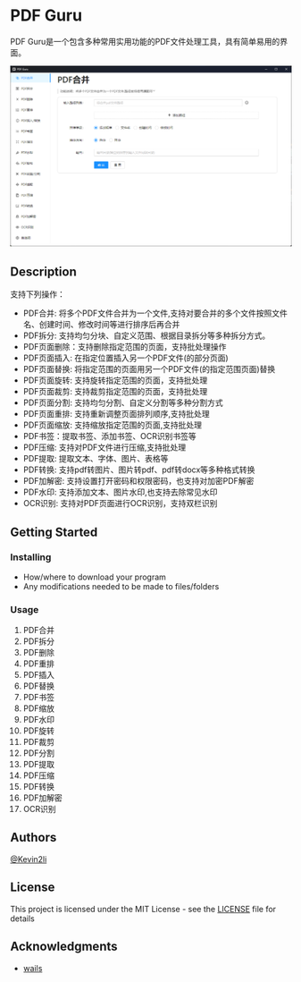 # PDF Guru

PDF Guru是一个包含多种常用实用功能的PDF文件处理工具，具有简单易用的界面。

![界面](assets/index.png)

## Description

支持下列操作：
* PDF合并: 将多个PDF文件合并为一个文件,支持对要合并的多个文件按照文件名、创建时间、修改时间等进行排序后再合并
* PDF拆分: 支持均匀分块、自定义范围、根据目录拆分等多种拆分方式。
* PDF页面删除：支持删除指定范围的页面，支持批处理操作
* PDF页面插入: 在指定位置插入另一个PDF文件(的部分页面)
* PDF页面替换: 将指定范围的页面用另一个PDF文件(的指定范围页面)替换
* PDF页面旋转: 支持旋转指定范围的页面，支持批处理
* PDF页面裁剪: 支持裁剪指定范围的页面，支持批处理
* PDF页面分割: 支持均匀分割、自定义分割等多种分割方式
* PDF页面重排: 支持重新调整页面排列顺序,支持批处理
* PDF页面缩放: 支持缩放指定范围的页面,支持批处理
* PDF书签：提取书签、添加书签、OCR识别书签等
* PDF压缩: 支持对PDF文件进行压缩,支持批处理
* PDF提取: 提取文本、字体、图片、表格等
* PDF转换: 支持pdf转图片、图片转pdf、pdf转docx等多种格式转换
* PDF加解密: 支持设置打开密码和权限密码，也支持对加密PDF解密
* PDF水印: 支持添加文本、图片水印,也支持去除常见水印
* OCR识别: 支持对PDF页面进行OCR识别，支持双栏识别

## Getting Started
### Installing

* How/where to download your program
* Any modifications needed to be made to files/folders

### Usage
1. PDF合并
2. PDF拆分
3. PDF删除
4. PDF重排
5. PDF插入
5. PDF替换
5. PDF书签
5. PDF缩放
5. PDF水印
5. PDF旋转
5. PDF裁剪
5. PDF分割
5. PDF提取
5. PDF压缩
5. PDF转换
5. PDF加解密
5. OCR识别


## Authors

[@Kevin2li](https://github.com/kevin2li)

## License

This project is licensed under the MIT License - see the [LICENSE](LICENSE) file for details

## Acknowledgments

* [wails](https://github.com/wailsapp/wails)
